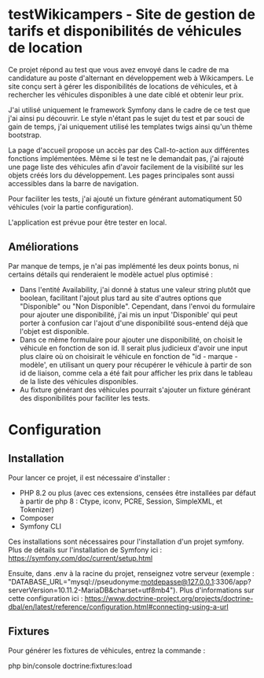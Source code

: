 # testWikicampers - Site de gestion de tarifs et disponibilités de véhicules de location

Ce projet répond au test que vous avez envoyé dans le cadre de ma candidature au poste d'alternant en développement web à Wikicampers.
Le site conçu sert à gérer les disponibilités de locations de véhicules, et à rechercher les véhicules disponibles à une date ciblé et obtenir leur prix.

J'ai utilisé uniquement le framework Symfony dans le cadre de ce test que j'ai ainsi pu découvrir. Le style n'étant pas le sujet du test et par souci de gain de temps, j'ai uniquement utilisé les templates twigs ainsi qu'un thème bootstrap.

La page d'accueil propose un accès par des Call-to-action aux différentes fonctions implémentées. Même si le test ne le demandait pas, j'ai rajouté une page liste des véhicules afin d'avoir facilement de la visibilité sur les objets créés lors du développement. Les pages principales sont aussi accessibles dans la barre de navigation.

Pour faciliter les tests, j'ai ajouté un fixture générant automatiqument 50 véhicules (voir la partie configuration).

L'application est prévue pour être tester en local.

## Améliorations

Par manque de temps, je n'ai pas implémenté les deux points bonus, ni certains détails qui renderaient le modèle actuel plus optimisé :
- Dans l'entité Availability, j'ai donné à status une valeur string plutôt que boolean, facilitant l'ajout plus tard au site d'autres options que "Disponible" ou "Non Disponible". Cependant, dans l'envoi du formulaire pour ajouter une disponibilité, j'ai mis un input 'Disponible' qui peut porter à confusion car l'ajout d'une disponibilité sous-entend déjà que l'objet est disponible.
- Dans ce même formulaire pour ajouter une disponibilité, on choisit le véhicule en fonction de son id. Il serait plus judicieux d'avoir une input plus claire où on choisirait le véhicule en fonction de "id - marque - modèle', en utilisant un query pour récupérer le véhicule à partir de son id de liaison, comme cela a été fait pour afficher les prix dans le tableau de la liste des véhicules disponibles.
- Au fixture générant des véhicules pourrait s'ajouter un fixture générant des disponibilités pour faciliter les tests.
  
# Configuration

## Installation

Pour lancer ce projet, il est nécessaire d'installer : 
- PHP 8.2 ou plus (avec ces extensions, censées être installées par défaut à partir de php 8 : Ctype, iconv, PCRE, Session, SimpleXML, et Tokenizer)
- Composer
- Symfony CLI

Ces installations sont nécessaires pour l'installation d'un projet symfony. Plus de détails sur l'installation de Symfony ici : https://symfony.com/doc/current/setup.html

Ensuite, dans .env à la racine du projet, renseignez votre serveur (exemple : "DATABASE_URL="mysql://pseudonyme:motdepasse@127.0.0.1:3306/app?serverVersion=10.11.2-MariaDB&charset=utf8mb4"). 
Plus d'informations sur cette configuration ici : https://www.doctrine-project.org/projects/doctrine-dbal/en/latest/reference/configuration.html#connecting-using-a-url

## Fixtures

Pour générer les fixtures de véhicules, entrez la commande : 

php bin/console doctrine:fixtures:load
